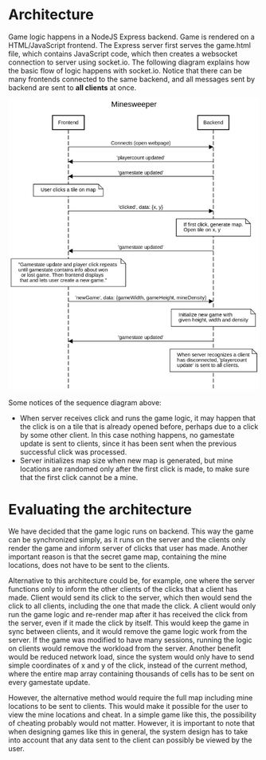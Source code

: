 # Architecture

Game logic happens in a NodeJS Express backend. Game is rendered on a HTML/JavaScript frontend. The Express server first serves the game.html file, which contains JavaScript code, which then creates a websocket connection to server using socket.io. The following diagram explains how the basic flow of logic happens with socket.io. Notice that there can be many frontends connected to the same backend, and all messages sent by backend are sent to **all clients** at once.

![Sequence diagram of flow of logic between frontend and backend](sequencediagram.png)

Some notices of the sequence diagram above:
+ When server receives click and runs the game logic, it may happen that the click is on a tile that is already opened before, perhaps due to a click by some other client. In this case nothing happens, no gamestate update is sent to clients, since it has been sent when the previous successful click was processed.
+ Server initializes map size when new map is generated, but mine locations are randomed only after the first click is made, to make sure that the first click cannot be a mine.

# Evaluating the architecture

We have decided that the game logic runs on backend. This way the game can be synchronized simply, as it runs on the server and the clients only render the game and inform server of clicks that user has made. Another important reason is that the secret game map, containing the mine locations, does not have to be sent to the clients. 

Alternative to this architecture could be, for example, one where the server functions only to inform the other clients of the clicks that a client has made. Client would send its click to the server, which then would send the click to all clients, including the one that made the click. A client would only run the game logic and re-render map after it has received the click from the server, even if it made the click by itself. This would keep the game in sync between clients, and it would remove the game logic work from the server. If the game was modified to have many sessions, running the logic on clients would remove the workload from the server. Another benefit would be reduced network load, since the system would only have to send simple coordinates of x and y of the click, instead of the current method, where the entire map array containing thousands of cells has to be sent on every gamestate update.

However, the alternative method would require the full map including mine locations to be sent to clients. This would make it possible for the user to view the mine locations and cheat. In a simple game like this, the possibility of cheating probably would not matter. However, it is important to note that when designing games like this in general, the system design has to take into account that any data sent to the client can possibly be viewed by the user.

